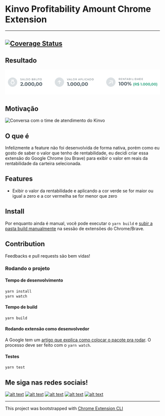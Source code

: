 # Kinvo Profitability Amount Chrome Extension
---
[![Coverage Status](https://coveralls.io/repos/github/salesgu/kinvo-profitability-amount-chrome-extension/badge.svg)](https://coveralls.io/github/salesgu/kinvo-profitability-amount-chrome-extension)
---
## Resultado
![Image of feature running](readme/screenshot.png "Image of feature running")

## Motivação
<img src="https://raw.githubusercontent.com/salesgu/kinvo-profitability-amount-chrome-extension/main/readme/kinvo-motivation.jpeg" alt="Conversa com o time de atendimento do Kinvo" width="375" />

## O que é
Infelizmente a feature não foi desenvolvida de forma nativa, porém como eu gosto de saber o valor que tenho de rentabilidade, eu decidi criar essa extensão do Google Chrome (ou Brave) para exibir o valor em reais da rentabilidade da carteira selecionada.

## Features

- Exibir o valor da rentabilidade e aplicando a cor verde se for maior ou igual a zero e a cor vermelha se for menor que zero

## Install

Por enquanto ainda é manual, você pode executar o `yarn build` e [subir a pasta build manualmente](https://developer.chrome.com/docs/extensions/mv3/getstarted/#manifest) na sessão de extensões do Chrome/Brave.

## Contribution

Feedbacks e pull requests são bem vidas!

### Rodando o projeto

#### Tempo de desenvolvimento
```
yarn install
yarn watch
```

#### Tempo de build
```
yarn build
```

#### Rodando extensão como desenvolvedor
A Google tem um [artigo que explica como colocar o pacote pra rodar](https://developer.chrome.com/docs/extensions/mv3/getstarted/#manifest). O processo deve ser feito com o `yarn watch`.

#### Testes
```
yarn test
```

## Me siga nas redes sociais!

[![alt text](https://gussales-fe-73lfksp0l-salesgu.vercel.app/social-media-icons/twitter.png)](https://twitter.com/gussalesdev)
[![alt text](https://gussales-fe-73lfksp0l-salesgu.vercel.app/social-media-icons/instagram.png)](https://www.instagram.com/gussales.dev/)
[![alt text](https://gussales-fe-73lfksp0l-salesgu.vercel.app/social-media-icons/youtube.png)](https://canal.gsales.io)
[![alt text](https://gussales-fe-73lfksp0l-salesgu.vercel.app/social-media-icons/linkedin.png)](https://www.linkedin.com/in/gsaless/)
[![alt text](https://gussales-fe-73lfksp0l-salesgu.vercel.app/social-media-icons/site.png)](https://gsales.io)

---

This project was bootstrapped with [Chrome Extension CLI](https://github.com/dutiyesh/chrome-extension-cli)

